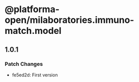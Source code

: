 # @platforma-open/milaboratories.immuno-match.model

## 1.0.1

### Patch Changes

- fe5ed2d: First version
